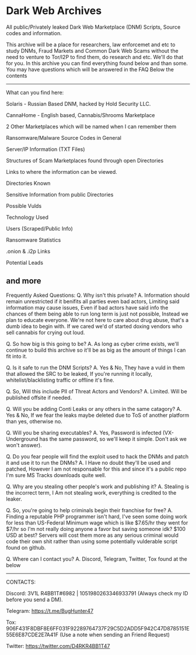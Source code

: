 # Dark Web Archives
All public/Privately leaked Dark Web Marketplace (DNM) Scripts, Source codes and information. 


This archive will be a place for researchers, law enforcemet and etc to study DNMs, Fraud Markets and Common Dark Web Scams without the need to venture to
Tor/I2P to find them, do research and etc. We'll do that for you. In this archive you can find everything found below and than some. You may have questions which will be answered in the FAQ Below the contents

-------------------------------------------------------------------------------------------------------------------------------------------------------------
What can you find here:

Solaris - Russian Based DNM, hacked by Hold Security LLC.

CannaHome - English based, Cannabis/Shrooms Marketplace

2 Other Marketplaces which will be named when I can remember them

Ransomware/Malware Source Codes in General

Server/IP Information (TXT Files)

Structures of Scam Marketplaces found through open Directories

Links to where the information can be viewed.

Directories Known

Sensitive Information from public Directories

Possible Vulds

Technology Used

Users (Scraped/Public Info)

Ransomware Statistics

.onion & .i2p Links

Potential Leads

and more
-------------------------------------------------------------------------------------------------------------------------------------------------------------

Frequently Asked Questions:
Q. Why isn't this private?
A. Information should remain unrestricted if it benifits all parties even bad actors, Limiting said information may cause issues, Even if bad actors have said info the chances of them being able to run long term is just not possible, Instead we plan to educate everyone. We're not here to care about drug abuse, that's a dumb idea to begin with. If we cared we'd of started doxing vendors who sell cannabis for crying out loud.

Q. So how big is this going to be?
A. As long as cyber crime exists, we'll continue to build this archive so it'll be as big as the amount of things I can fit into it.

Q. Is it safe to run the DNM Scripts?
A. Yes & No, They have a vuld in them that allowed the SRC to be leaked, If you're running it locally, whitelist/blacklisting traffic or offline it's fine. 

Q. So, Will this include PII of Threat Actors and Vendors?
A. Limited. Will be published offsite if needed.

Q. Will you be adding Conti Leaks or any others in the same catagory?
A. Yes & No, If we fear the leaks maybe deleted due to ToS of another platform than yes, otherwise no.

Q. Will you be sharing executables?
A. Yes, Password is infected (VX-Underground has the same password, so we'll keep it simple. Don't ask we won't answer).

Q. Do you fear people will find the exploit used to hack the DNMs and patch it and use it to run the DNMs?
A. I Have no doubt they'll be used and patched, However I am not responsable for this and since it's a public repo I'm sure MS Tracks downloads quite well.

Q. Why are you stealing other people's work and publishing it?
A. Stealing is the incorrect term, I Am not stealing work, everything is credited to the leaker.

Q. So, you're going to help criminals begin their franchise for free?
A. Finding a reputable PHP programmer isn't hard, I've seen some doing work for less than US-Federal Minimum wage which is like $7.65/hr they went for $7/hr so I'm not really doing anyone a favor but saving someone idk? $100 USD at best? Servers will cost them more as any serious criminal would code their own shit rather than using some potentially vulderable script found on github.

Q. Where can I contact you?
A. Discord, Telegram, Twitter, Tox found at the below

-------------------------------------------------------------------------------------------------------------------------------------------------------------

CONTACTS:

Discord: 3V1L R4BB1T#6982 | 1051980263346933791 (Always check my ID before you send a DM).

Telegram: https://t.me/BugHunter47

Tox: 906F431F8DBF8E6FF031F92289764737F29C5D2ADD5F942C47D8785151E55E6E87CDE2E7A41F
(Use a note when sending an Friend Request)

Twitter: https://twitter.com/D4RKR4BB1T47

